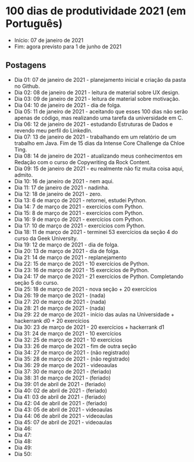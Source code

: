 # 100 dias de produtividade 2021 (em Português)
- Início: 07 de janeiro de 2021
- Fim: agora previsto para 1 de junho de 2021

## Postagens
- Dia 01: 07 de janeiro de 2021 - planejamento inicial e criação da pasta no Github.
- Dia 02: 08 de janeiro de 2021 - leitura de material sobre UX design.
- Dia 03: 09 de janeiro de 2021 - leitura de material sobre motivação.
- Dia 04: 10 de janeiro de 2021 - dia de folga.
- Dia 05: 11 de janeiro de 2021 - aceitando que esses 100 dias não serão apenas de código, mas realizando uma tarefa da universidade em C.
- Dia 06: 12 de janeiro de 2021 - estudando Estruturas de Dados e revendo meu perfil do LinkedIn.
- Dia 07: 13 de janeiro de 2021 - trabalhando em um relatório de um trabalho em Java. Fim de 15 dias da Intense Core Challenge da Chloe Ting.
- Dia 08: 14 de janeiro de 2021 - atualizando meus conhecimentos em Redação com o curso de Copywriting da Rock Content.
- Dia 09: 15 de janeiro de 2021 - eu realmente não fiz muita coisa aqui, admito.
- Dia 10: 16 de janeiro de 2021 - nem aqui.
- Dia 11: 17 de janeiro de 2021 - nadinha.
- Dia 12: 18 de janeiro de 2021 - zero.
- Dia 13: 6 de março de 2021 - retornei, estudei Python.
- Dia 14: 7 de março de 2021 - exercícios com Python.
- Dia 15: 8 de março de 2021 - exercícios com Python.
- Dia 16: 9 de março de 2021 - exercícios com Python.
- Dia 17: 10 de março de 2021 - exercícios com Python.
- Dia 18: 11 de março de 2021 - terminei 53 exercícios da seção 4 do curso da Geek University.
- Dia 19: 12 de março de 2021 - dia de folga.
- Dia 20: 13 de março de 2021 - dia de folga.
- Dia 21: 14 de março de 2021 - replanejamento
- Dia 22: 15 de março de 2021 - 10 exercícios de Python.
- Dia 23: 16 de março de 2021 - 15 exercícios de Python.
- Dia 24: 17 de março de 2021 - 21 exercícios de Python. Completando seção 5 do curso.
- Dia 25: 18 de março de 2021 - nova seção + 20 exercícios
- Dia 26: 19 de março de 2021 - (nada)
- Dia 27: 20 de março de 2021 - (nada)
- Dia 28: 21 de março de 2021 - (nada)
- Dia 29: 22 de março de 2021 - início das aulas na Universidade + hackerrank d0 + 20 exercícios
- Dia 30: 23 de março de 2021 - 20 exercícios + hackerrank d1
- Dia 31: 24 de março de 2021 - 10 exercícios
- Dia 32: 25 de março de 2021 - 10 exercícios
- Dia 33: 26 de março de 2021 - fim de outra seção
- Dia 34: 27 de março de 2021 - (não registrado)
- Dia 35: 28 de março de 2021 - (não registrado)
- Dia 36: 29 de março de 2021 - videoaulas
- Dia 37: 30 de março de 2021 - (feriado)
- Dia 38: 31 de março de 2021 - (feriado)
- Dia 39: 01 de abril de 2021 - (feriado)
- Dia 40: 02 de abril de 2021 - (feriado)
- Dia 41: 03 de abril de 2021 - (feriado)
- Dia 42: 04 de abril de 2021 - (feriado)
- Dia 43: 05 de abril de 2021 - videoaulas
- Dia 44: 06 de abril de 2021 - videoaulas
- Dia 45: 07 de abril de 2021 - videoaulas
- Dia 46:
- Dia 47:
- Dia 48:
- Dia 49:
- Dia 50: